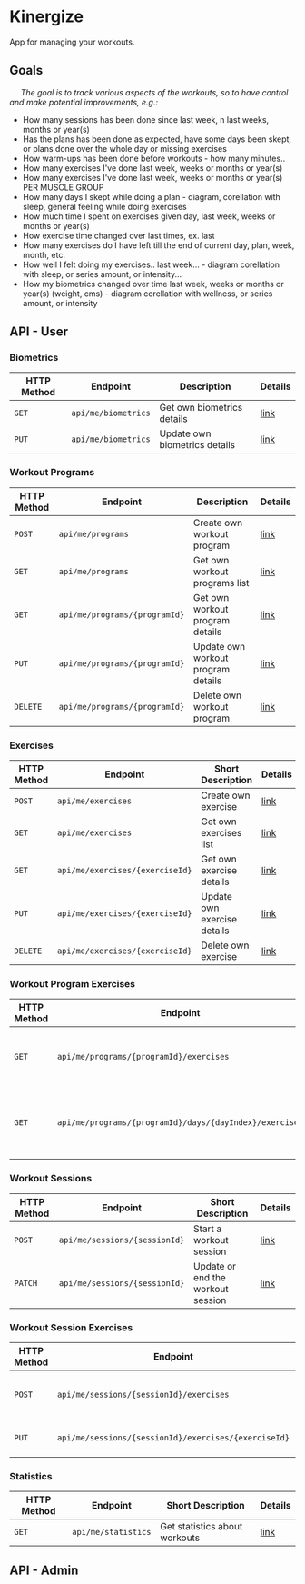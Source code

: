 # Kinergize

App for managing your workouts.

## Goals
&nbsp;&nbsp;&nbsp;&nbsp; *The goal is to track various aspects of the workouts, so to have control and make potential improvements, e.g.:*

- How many sessions has been done since last week, n last weeks, months or year(s)
- Has the plans has been done as expected, have some days been skept, or plans done over the whole day or missing exercises
- How warm-ups has been done before workouts - how many minutes..
- How many exercises I've done last week, weeks or months or year(s)
- How many exercises I've done last week, weeks or months or year(s) PER MUSCLE GROUP
- How many days I skept while doing a plan - diagram, corellation with sleep, general feeling while doing exercises
- How much time I spent on exercises given day, last week, weeks or months or year(s)
- How exercise time changed over last times, ex. last 
- How many exercises do I have left till the end of current day, plan, week, month, etc.
- How well I felt doing my exercises.. last week... - diagram corellation with sleep, or series amount, or intensity...
- How my biometrics changed over time last week, weeks or months or year(s) (weight, cms) - diagram corellation with wellness, or series amount, or intensity

## API - User

### Biometrics
| HTTP Method | Endpoint | Description | Details |
| --- | --- | --- | --- |
| `GET` | `api/me/biometrics` | Get own biometrics details | [link]() |
| `PUT` | `api/me/biometrics` | Update own biometrics details | [link]() |

### Workout Programs
| HTTP Method | Endpoint | Description | Details |
| --- | --- | --- | --- |
| `POST` | `api/me/programs` | Create own workout program | [link]() |
| `GET` | `api/me/programs` | Get own workout programs list | [link]() |
| `GET` | `api/me/programs/{programId}` | Get own workout program details | [link]() |
| `PUT` | `api/me/programs/{programId}` | Update own workout program details | [link]() |
| `DELETE` | `api/me/programs/{programId}` | Delete own workout program | [link]() |

### Exercises
| HTTP Method | Endpoint | Short Description | Details |
| --- | --- | --- | --- |
| `POST` | `api/me/exercises` | Create own exercise | [link](docs/API/User/Exercises/Create%20own%20Exercise.md) |
| `GET` | `api/me/exercises` | Get own exercises list | [link]() |
| `GET` | `api/me/exercises/{exerciseId}` | Get own exercise details | [link]() |
| `PUT` | `api/me/exercises/{exerciseId}` | Update own exercise details | [link]() |
| `DELETE` | `api/me/exercises/{exerciseId}` | Delete own exercise | [link]() |

### Workout Program Exercises
| HTTP Method | Endpoint | Short Description | Details |
| --- | --- | --- | --- |
| `GET` | `api/me/programs/{programId}/exercises` | Get all exercises of the workout program | [link]() |
| `GET` | `api/me/programs/{programId}/days/{dayIndex}/exercises` | Get all exercises of the workout program's single day | [link]() |

### Workout Sessions
| HTTP Method | Endpoint | Short Description | Details |
| --- | --- | --- | --- |
| `POST` | `api/me/sessions/{sessionId}` | Start a workout session | [link]() |
| `PATCH` | `api/me/sessions/{sessionId}` | Update or end the workout session | [link]() |

### Workout Session Exercises
| HTTP Method | Endpoint | Short Description | Details |
| --- | --- | --- | --- |
| `POST` | `api/me/sessions/{sessionId}/exercises` | Start an exercise of the workout session | [link]() |
| `PUT` | `api/me/sessions/{sessionId}/exercises/{exerciseId}` | Modify the exercise details | [link]() |

### Statistics
| HTTP Method | Endpoint | Short Description | Details |
| --- | --- | --- | --- |
| `GET` | `api/me/statistics` | Get statistics about workouts | [link](/docs/API/User/Statistics/Get%20Workouts%20Statistics.md) |

## API - Admin
